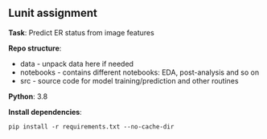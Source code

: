 ## Lunit assignment

**Task**: Predict ER status from image features

**Repo structure**:

- data - unpack data here if needed
- notebooks - contains different notebooks: EDA, post-analysis and so on
- src - source code for model training/prediction and other routines

**Python**: 3.8

**Install dependencies**:

```
pip install -r requirements.txt --no-cache-dir
```````
